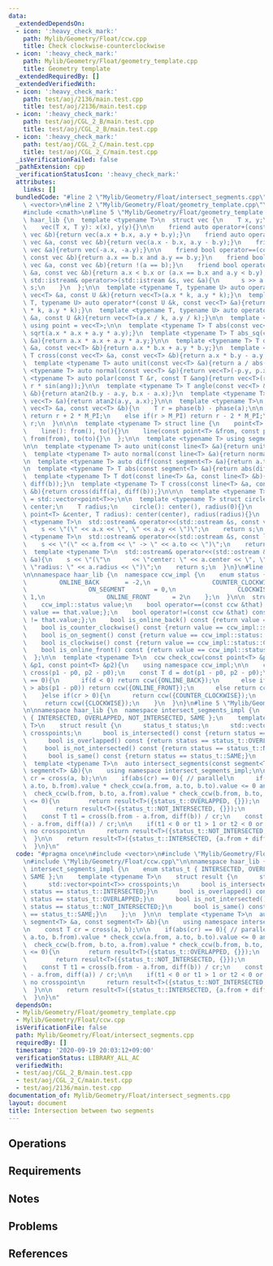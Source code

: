 ```yaml
---
data:
  _extendedDependsOn:
  - icon: ':heavy_check_mark:'
    path: Mylib/Geometry/Float/ccw.cpp
    title: Check clockwise-counterclockwise
  - icon: ':heavy_check_mark:'
    path: Mylib/Geometry/Float/geometry_template.cpp
    title: Geometry template
  _extendedRequiredBy: []
  _extendedVerifiedWith:
  - icon: ':heavy_check_mark:'
    path: test/aoj/2136/main.test.cpp
    title: test/aoj/2136/main.test.cpp
  - icon: ':heavy_check_mark:'
    path: test/aoj/CGL_2_B/main.test.cpp
    title: test/aoj/CGL_2_B/main.test.cpp
  - icon: ':heavy_check_mark:'
    path: test/aoj/CGL_2_C/main.test.cpp
    title: test/aoj/CGL_2_C/main.test.cpp
  _isVerificationFailed: false
  _pathExtension: cpp
  _verificationStatusIcon: ':heavy_check_mark:'
  attributes:
    links: []
  bundledCode: "#line 2 \"Mylib/Geometry/Float/intersect_segments.cpp\"\n#include\
    \ <vector>\n#line 2 \"Mylib/Geometry/Float/geometry_template.cpp\"\n#include <iostream>\n\
    #include <cmath>\n#line 5 \"Mylib/Geometry/Float/geometry_template.cpp\"\n\nnamespace\
    \ haar_lib {\n  template <typename T>\n  struct vec {\n    T x, y;\n    vec(){}\n\
    \    vec(T x, T y): x(x), y(y){}\n\n    friend auto operator+(const vec &a, const\
    \ vec &b){return vec(a.x + b.x, a.y + b.y);}\n    friend auto operator-(const\
    \ vec &a, const vec &b){return vec(a.x - b.x, a.y - b.y);}\n    friend auto operator-(const\
    \ vec &a){return vec(-a.x, -a.y);}\n\n    friend bool operator==(const vec &a,\
    \ const vec &b){return a.x == b.x and a.y == b.y;}\n    friend bool operator!=(const\
    \ vec &a, const vec &b){return !(a == b);}\n    friend bool operator<(const vec\
    \ &a, const vec &b){return a.x < b.x or (a.x == b.x and a.y < b.y);}\n\n    friend\
    \ std::istream& operator>>(std::istream &s, vec &a){\n      s >> a.x >> a.y; return\
    \ s;\n    }\n  };\n\n  template <typename T, typename U> auto operator*(const\
    \ vec<T> &a, const U &k){return vec<T>(a.x * k, a.y * k);}\n  template <typename\
    \ T, typename U> auto operator*(const U &k, const vec<T> &a){return vec<T>(a.x\
    \ * k, a.y * k);}\n  template <typename T, typename U> auto operator/(const vec<T>\
    \ &a, const U &k){return vec<T>(a.x / k, a.y / k);}\n\n  template <typename T>\
    \ using point = vec<T>;\n\n  template <typename T> T abs(const vec<T> &a){return\
    \ sqrt(a.x * a.x + a.y * a.y);}\n  template <typename T> T abs_sq(const vec<T>\
    \ &a){return a.x * a.x + a.y * a.y;}\n\n  template <typename T> T dot(const vec<T>\
    \ &a, const vec<T> &b){return a.x * b.x + a.y * b.y;}\n  template <typename T>\
    \ T cross(const vec<T> &a, const vec<T> &b){return a.x * b.y - a.y * b.x;}\n\n\
    \  template <typename T> auto unit(const vec<T> &a){return a / abs(a);}\n  template\
    \ <typename T> auto normal(const vec<T> &p){return vec<T>(-p.y, p.x);}\n\n  template\
    \ <typename T> auto polar(const T &r, const T &ang){return vec<T>(r * cos(ang),\
    \ r * sin(ang));}\n\n  template <typename T> T angle(const vec<T> &a, const vec<T>\
    \ &b){return atan2(b.y - a.y, b.x - a.x);}\n  template <typename T> T phase(const\
    \ vec<T> &a){return atan2(a.y, a.x);}\n\n  template <typename T>\n  T angle_diff(const\
    \ vec<T> &a, const vec<T> &b){\n    T r = phase(b) - phase(a);\n\n    if(r < -M_PI)\
    \ return r + 2 * M_PI;\n    else if(r > M_PI) return r - 2 * M_PI;\n    return\
    \ r;\n  }\n\n\n  template <typename T> struct line {\n    point<T> from, to;\n\
    \    line(): from(), to(){}\n    line(const point<T> &from, const point<T> &to):\
    \ from(from), to(to){}\n  };\n\n  template <typename T> using segment = line<T>;\n\
    \n\n  template <typename T> auto unit(const line<T> &a){return unit(a.to - a.from);}\n\
    \  template <typename T> auto normal(const line<T> &a){return normal(a.to - a.from);}\n\
    \n  template <typename T> auto diff(const segment<T> &a){return a.to - a.from;}\n\
    \n  template <typename T> T abs(const segment<T> &a){return abs(diff(a));}\n\n\
    \  template <typename T> T dot(const line<T> &a, const line<T> &b){return dot(diff(a),\
    \ diff(b));}\n  template <typename T> T cross(const line<T> &a, const line<T>\
    \ &b){return cross(diff(a), diff(b));}\n\n\n  template <typename T> using polygon\
    \ = std::vector<point<T>>;\n\n  template <typename T> struct circle {\n    point<T>\
    \ center;\n    T radius;\n    circle(): center(), radius(0){}\n    circle(const\
    \ point<T> &center, T radius): center(center), radius(radius){}\n  };\n\n  template\
    \ <typename T>\n  std::ostream& operator<<(std::ostream &s, const vec<T> &a){\n\
    \    s << \"(\" << a.x << \", \" << a.y << \")\";\n    return s;\n  }\n\n  template\
    \ <typename T>\n  std::ostream& operator<<(std::ostream &s, const line<T> &a){\n\
    \    s << \"(\" << a.from << \" -> \" << a.to << \")\";\n    return s;\n  }\n\n\
    \  template <typename T>\n  std::ostream& operator<<(std::ostream &s, const circle<T>\
    \ &a){\n    s << \"(\"\n      << \"center: \" << a.center << \", \"\n      <<\
    \ \"radius: \" << a.radius << \")\";\n    return s;\n  }\n}\n#line 3 \"Mylib/Geometry/Float/ccw.cpp\"\
    \n\nnamespace haar_lib {\n  namespace ccw_impl {\n    enum status {\n        \
    \         ONLINE_BACK       = -2,\n                 COUNTER_CLOCKWISE = -1,\n\
    \                 ON_SEGMENT        = 0,\n                 CLOCKWISE         =\
    \ 1,\n                 ONLINE_FRONT      = 2\n    };\n  }\n\n  struct ccw {\n\
    \    ccw_impl::status value;\n    bool operator==(const ccw &that) const {return\
    \ value == that.value;};\n    bool operator!=(const ccw &that) const {return value\
    \ != that.value;};\n    bool is_online_back() const {return value == ccw_impl::status::ONLINE_BACK;}\n\
    \    bool is_counter_clockwise() const {return value == ccw_impl::status::COUNTER_CLOCKWISE;}\n\
    \    bool is_on_segment() const {return value == ccw_impl::status::ON_SEGMENT;}\n\
    \    bool is_clockwise() const {return value == ccw_impl::status::CLOCKWISE;}\n\
    \    bool is_online_front() const {return value == ccw_impl::status::ONLINE_FRONT;}\n\
    \  };\n\n  template <typename T>\n  ccw check_ccw(const point<T> &p0, const point<T>\
    \ &p1, const point<T> &p2){\n    using namespace ccw_impl;\n\n    const T cr =\
    \ cross(p1 - p0, p2 - p0);\n    const T d = dot(p1 - p0, p2 - p0);\n\n    if(cr\
    \ == 0){\n      if(d < 0) return ccw({ONLINE_BACK});\n      else if(abs(p2 - p0)\
    \ > abs(p1 - p0)) return ccw({ONLINE_FRONT});\n      else return ccw({ON_SEGMENT});\n\
    \    }else if(cr > 0){\n      return ccw({COUNTER_CLOCKWISE});\n    }else{\n \
    \     return ccw({CLOCKWISE});\n    }\n  }\n}\n#line 5 \"Mylib/Geometry/Float/intersect_segments.cpp\"\
    \n\nnamespace haar_lib {\n  namespace intersect_segments_impl {\n    enum status_t\
    \ { INTERSECTED, OVERLAPPED, NOT_INTERSECTED, SAME };\n    template <typename\
    \ T>\n    struct result {\n      status_t status;\n      std::vector<point<T>>\
    \ crosspoints;\n      bool is_intersected() const {return status == status_t::INTERSECTED;}\n\
    \      bool is_overlapped() const {return status == status_t::OVERLAPPED;}\n \
    \     bool is_not_intersected() const {return status == status_t::NOT_INTERSECTED;}\n\
    \      bool is_same() const {return status == status_t::SAME;}\n    };\n  }\n\n\
    \  template <typename T>\n  auto intersect_segments(const segment<T> &a, const\
    \ segment<T> &b){\n    using namespace intersect_segments_impl;\n\n    const T\
    \ cr = cross(a, b);\n\n    if(abs(cr) == 0){ // parallel\n      if(check_ccw(a.from,\
    \ a.to, b.from).value * check_ccw(a.from, a.to, b.to).value <= 0 and\n       \
    \  check_ccw(b.from, b.to, a.from).value * check_ccw(b.from, b.to, a.to).value\
    \ <= 0){\n        return result<T>({status_t::OVERLAPPED, {}});\n      }else{\n\
    \        return result<T>({status_t::NOT_INTERSECTED, {}});\n      }\n    }\n\n\
    \    const T t1 = cross(b.from - a.from, diff(b)) / cr;\n    const T t2 = cross(b.from\
    \ - a.from, diff(a)) / cr;\n\n    if(t1 < 0 or t1 > 1 or t2 < 0 or t2 > 1){ //\
    \ no crosspoint\n      return result<T>({status_t::NOT_INTERSECTED, {}});\n  \
    \  }\n\n    return result<T>({status_t::INTERSECTED, {a.from + diff(a) * t1}});\n\
    \  }\n}\n"
  code: "#pragma once\n#include <vector>\n#include \"Mylib/Geometry/Float/geometry_template.cpp\"\
    \n#include \"Mylib/Geometry/Float/ccw.cpp\"\n\nnamespace haar_lib {\n  namespace\
    \ intersect_segments_impl {\n    enum status_t { INTERSECTED, OVERLAPPED, NOT_INTERSECTED,\
    \ SAME };\n    template <typename T>\n    struct result {\n      status_t status;\n\
    \      std::vector<point<T>> crosspoints;\n      bool is_intersected() const {return\
    \ status == status_t::INTERSECTED;}\n      bool is_overlapped() const {return\
    \ status == status_t::OVERLAPPED;}\n      bool is_not_intersected() const {return\
    \ status == status_t::NOT_INTERSECTED;}\n      bool is_same() const {return status\
    \ == status_t::SAME;}\n    };\n  }\n\n  template <typename T>\n  auto intersect_segments(const\
    \ segment<T> &a, const segment<T> &b){\n    using namespace intersect_segments_impl;\n\
    \n    const T cr = cross(a, b);\n\n    if(abs(cr) == 0){ // parallel\n      if(check_ccw(a.from,\
    \ a.to, b.from).value * check_ccw(a.from, a.to, b.to).value <= 0 and\n       \
    \  check_ccw(b.from, b.to, a.from).value * check_ccw(b.from, b.to, a.to).value\
    \ <= 0){\n        return result<T>({status_t::OVERLAPPED, {}});\n      }else{\n\
    \        return result<T>({status_t::NOT_INTERSECTED, {}});\n      }\n    }\n\n\
    \    const T t1 = cross(b.from - a.from, diff(b)) / cr;\n    const T t2 = cross(b.from\
    \ - a.from, diff(a)) / cr;\n\n    if(t1 < 0 or t1 > 1 or t2 < 0 or t2 > 1){ //\
    \ no crosspoint\n      return result<T>({status_t::NOT_INTERSECTED, {}});\n  \
    \  }\n\n    return result<T>({status_t::INTERSECTED, {a.from + diff(a) * t1}});\n\
    \  }\n}\n"
  dependsOn:
  - Mylib/Geometry/Float/geometry_template.cpp
  - Mylib/Geometry/Float/ccw.cpp
  isVerificationFile: false
  path: Mylib/Geometry/Float/intersect_segments.cpp
  requiredBy: []
  timestamp: '2020-09-19 20:03:12+09:00'
  verificationStatus: LIBRARY_ALL_AC
  verifiedWith:
  - test/aoj/CGL_2_B/main.test.cpp
  - test/aoj/CGL_2_C/main.test.cpp
  - test/aoj/2136/main.test.cpp
documentation_of: Mylib/Geometry/Float/intersect_segments.cpp
layout: document
title: Intersection between two segments
---
```


## Operations

## Requirements

## Notes

## Problems

## References
